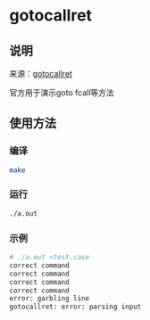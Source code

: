# gotocallret

## 说明

来源：[gotocallret](https://github.com/adrian-thurston/ragel/blob/ragel-6.10/examples/gotocallret.rl)

官方用于演示goto fcall等方法

## 使用方法

### 编译

```bash
make
```

### 运行

```bash
./a.out 
```

### 示例

```bash
# ./a.out <test.case 
correct command
correct command
correct command
correct command
error: garbling line
gotocallret: error: parsing input

```
